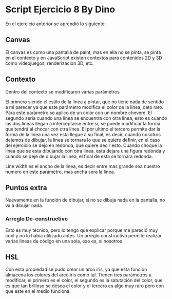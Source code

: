 # Script Ejercicio 8 By Dino

En el ejercicio anterior se aprendió lo siguiente:

## Canvas
El canvas es como una pantalla de paint, mas en ella no se pinta, se pinta en el contexto y en JavaScript existen contextos para contenidos 2D y 3D como videojuegos, renderizacion 3D, etc.

## Contexto
Dentro del contexto se modificaron varias parámetros

El primero siendo el estilo de la linea a pintar, que no tiene nada de sentido a mi parecer ya que este parámetro modifica el color de la linea, dato raro.
Para este parámetro se aplico de un color con un nombre chevere.
El segundo seria cuando una linea se encuentra con otra linea, esto es cuando las dos lineas llegan a interceptarse entre si, se puede modificar la forma que tendrá al chocar con otra linea.
El por ultimo el tercero permite dar la forma de la linea una vez esta llegue a su final, es decir, cuando nosotros dejemos de dibujar, la linea se tornara lo que se quiere definir, en el caso del ejercicio se dejo en redonda, que quiere decir esto.
Cuando choque la linea que se esta dibujando con otra linea, esta dejara una figura redonda y cuando se deje de dibujar la linea, el final de esta se tornara redonda.

Line width es el ancho de la linea, es decir entre mas grande sea nuestro numero en este parámetro, mas ancha sera la linea.

## Puntos extra
Nuevamente en la función de dibujar, si no se dibuja nada en la pantalla, no va a dibujar nada.

### Arreglo De-constructivo
Esto es muy técnico, pero lo tengo que explicar porque me pareció muy cool y no lo había utilizado antes.
Un arreglo constructivo permite realizar varias lineas de código en una sola, eso es, si nosotros

## HSL
Con esta propiedad se pudo crear un arco iris, ya que esta función almacena los colores del arco iris como tal.
Tienen tres parámetros a modificar, el primero es el color, el segundo es la satutación del color, que es que tan brilloso se desea el color y el tercero 
es algo muy raro pero con que este en el medio funciona.